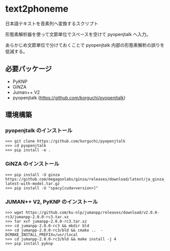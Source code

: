 # text2phoneme
日本語テキストを音素列へ変換するスクリプト

形態素解析器を使って文節単位でスペースを空けて pyopenjtalk へ入力。

あらかじめ文節単位で分けておくことで pyopenjtalk 内部の形態素解析の誤りを低減する。

## 必要パッケージ
- PyKNP
- GiNZA
- Juman++ V2
- pyopenjtalk (https://github.com/korguchi/pyopenjtalk)

## 環境構築
### pyopenjtalk のインストール
```
>>> git clone https://github.com/korguchi/pyopenjtalk
>>> cd pyopenjtalk
>>> pip install -e .
```

### GiNZA のインストール
```
>>> pip install -U ginza https://github.com/megagonlabs/ginza/releases/download/latest/ja_ginza_electra-latest-with-model.tar.gz
>>> pip install -U "spacy[cuda<version>]"
```

### JUMAN++ V2, PyKNP のインストール
```
>>> wget https://github.com/ku-nlp/jumanpp/releases/download/v2.0.0-rc3/jumanpp-2.0.0-rc3.tar.xz
>>> tar xvf jumanpp-2.0.0-rc3.tar.xz
>>> cd jumanpp-2.0.0-rc3 && mkdir bld
>>> cd jumanpp-2.0.0-rc3/bld && cmake ..  -DCMAKE_INSTALL_PREFIX=/usr/local
>>> cd jumanpp-2.0.0-rc3/bld && make install -j 4
>>> pip install pyknp
```
